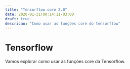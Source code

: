 ```yaml
---
title: "Tensorflow core 2.0"
date: 2020-01-31T00:14:11-03:00
draft: true
descricao: "Como usar as funções core do tensorflow"
---
```


# Tensorflow

Vamos explorar como usar as funções core da Tensorflow.